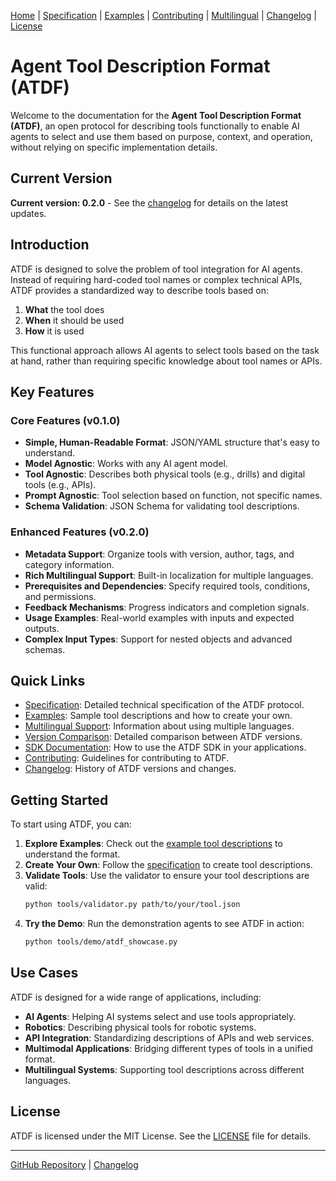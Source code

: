 [Home](index.md) | [Specification](specification.md) | [Examples](examples.md) | [Contributing](contributing.md) | [Multilingual](multilingual.md) | [Changelog](changelog.md) | [License](license.md)

# Agent Tool Description Format (ATDF)

Welcome to the documentation for the **Agent Tool Description Format (ATDF)**, an open protocol for describing tools functionally to enable AI agents to select and use them based on purpose, context, and operation, without relying on specific implementation details.

## Current Version

**Current version: 0.2.0** - See the [changelog](changelog.md) for details on the latest updates.

## Introduction

ATDF is designed to solve the problem of tool integration for AI agents. Instead of requiring hard-coded tool names or complex technical APIs, ATDF provides a standardized way to describe tools based on:

1. **What** the tool does
2. **When** it should be used
3. **How** it is used

This functional approach allows AI agents to select tools based on the task at hand, rather than requiring specific knowledge about tool names or APIs.

## Key Features

### Core Features (v0.1.0)
- **Simple, Human-Readable Format**: JSON/YAML structure that's easy to understand.
- **Model Agnostic**: Works with any AI agent model.
- **Tool Agnostic**: Describes both physical tools (e.g., drills) and digital tools (e.g., APIs).
- **Prompt Agnostic**: Tool selection based on function, not specific names.
- **Schema Validation**: JSON Schema for validating tool descriptions.

### Enhanced Features (v0.2.0)
- **Metadata Support**: Organize tools with version, author, tags, and category information.
- **Rich Multilingual Support**: Built-in localization for multiple languages.
- **Prerequisites and Dependencies**: Specify required tools, conditions, and permissions.
- **Feedback Mechanisms**: Progress indicators and completion signals.
- **Usage Examples**: Real-world examples with inputs and expected outputs.
- **Complex Input Types**: Support for nested objects and advanced schemas.

## Quick Links

- [Specification](specification.md): Detailed technical specification of the ATDF protocol.
- [Examples](examples.md): Sample tool descriptions and how to create your own.
- [Multilingual Support](multilingual.md): Information about using multiple languages.
- [Version Comparison](version-comparison/README.md): Detailed comparison between ATDF versions.
- [SDK Documentation](sdk.md): How to use the ATDF SDK in your applications.
- [Contributing](contributing.md): Guidelines for contributing to ATDF.
- [Changelog](changelog.md): History of ATDF versions and changes.

## Getting Started

To start using ATDF, you can:

1. **Explore Examples**: Check out the [example tool descriptions](examples.md) to understand the format.
2. **Create Your Own**: Follow the [specification](specification.md) to create tool descriptions.
3. **Validate Tools**: Use the validator to ensure your tool descriptions are valid:
   ```bash
   python tools/validator.py path/to/your/tool.json
   ```
4. **Try the Demo**: Run the demonstration agents to see ATDF in action:
   ```bash
   python tools/demo/atdf_showcase.py
   ```

## Use Cases

ATDF is designed for a wide range of applications, including:

- **AI Agents**: Helping AI systems select and use tools appropriately.
- **Robotics**: Describing physical tools for robotic systems.
- **API Integration**: Standardizing descriptions of APIs and web services.
- **Multimodal Applications**: Bridging different types of tools in a unified format.
- **Multilingual Systems**: Supporting tool descriptions across different languages.

## License

ATDF is licensed under the MIT License. See the [LICENSE](license.md) file for details.

---

[GitHub Repository](https://github.com/MauricioPerera/agent-tool-description-format) | [Changelog](changelog.md) 